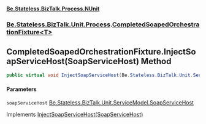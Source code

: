 #### [Be.Stateless.BizTalk.Process.NUnit](README.md 'README')
### [Be.Stateless.BizTalk.Unit.Process](Be.Stateless.BizTalk.Unit.Process.md 'Be.Stateless.BizTalk.Unit.Process').[CompletedSoapedOrchestrationFixture&lt;T&gt;](CompletedSoapedOrchestrationFixture_T_.md 'Be.Stateless.BizTalk.Unit.Process.CompletedSoapedOrchestrationFixture<T>')

## CompletedSoapedOrchestrationFixture<T>.InjectSoapServiceHost(SoapServiceHost) Method

```csharp
public virtual void InjectSoapServiceHost(Be.Stateless.BizTalk.Unit.ServiceModel.SoapServiceHost soapServiceHost);
```
#### Parameters

<a name='Be.Stateless.BizTalk.Unit.Process.CompletedSoapedOrchestrationFixture_T_.InjectSoapServiceHost(Be.Stateless.BizTalk.Unit.ServiceModel.SoapServiceHost).soapServiceHost'></a>

`soapServiceHost` [Be.Stateless.BizTalk.Unit.ServiceModel.SoapServiceHost](https://docs.microsoft.com/en-us/dotnet/api/Be.Stateless.BizTalk.Unit.ServiceModel.SoapServiceHost 'Be.Stateless.BizTalk.Unit.ServiceModel.SoapServiceHost')

Implements [InjectSoapServiceHost(SoapServiceHost)](https://docs.microsoft.com/en-us/dotnet/api/Be.Stateless.BizTalk.Unit.ServiceModel.ISoapServiceHostInjection.InjectSoapServiceHost#Be_Stateless_BizTalk_Unit_ServiceModel_ISoapServiceHostInjection_InjectSoapServiceHost_Be_Stateless_BizTalk_Unit_ServiceModel_SoapServiceHost_ 'Be.Stateless.BizTalk.Unit.ServiceModel.ISoapServiceHostInjection.InjectSoapServiceHost(Be.Stateless.BizTalk.Unit.ServiceModel.SoapServiceHost)')